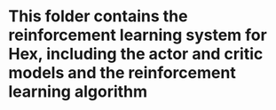 # This folder contains the reinforcement learning system for Hex, including the actor and critic models and the reinforcement learning algorithm
